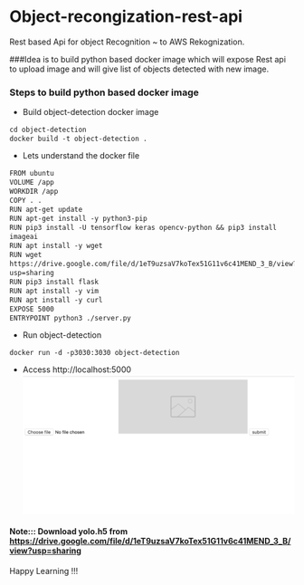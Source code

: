 # Object-recongization-rest-api

Rest based Api for object Recognition ~ to AWS Rekognization.

###Idea is to build python based docker image which will expose Rest api to upload image and will give list of objects detected with new image.

### Steps to build python based docker image

* Build object-detection docker image
```
cd object-detection
docker build -t object-detection .
```





* Lets understand the docker file
```
FROM ubuntu
VOLUME /app
WORKDIR /app
COPY . .
RUN apt-get update
RUN apt-get install -y python3-pip
RUN pip3 install -U tensorflow keras opencv-python && pip3 install imageai
RUN apt install -y wget
RUN wget https://drive.google.com/file/d/1eT9uzsaV7koTex51G11v6c41MEND_3_B/view?usp=sharing
RUN pip3 install flask
RUN apt install -y vim
RUN apt install -y curl
EXPOSE 5000
ENTRYPOINT python3 ./server.py
```

* Run object-detection
```
docker run -d -p3030:3030 object-detection
```
* Access http://localhost:5000
![Upload image](images/form.png)



#### Note::: Download yolo.h5 from https://drive.google.com/file/d/1eT9uzsaV7koTex51G11v6c41MEND_3_B/view?usp=sharing

Happy Learning !!!
